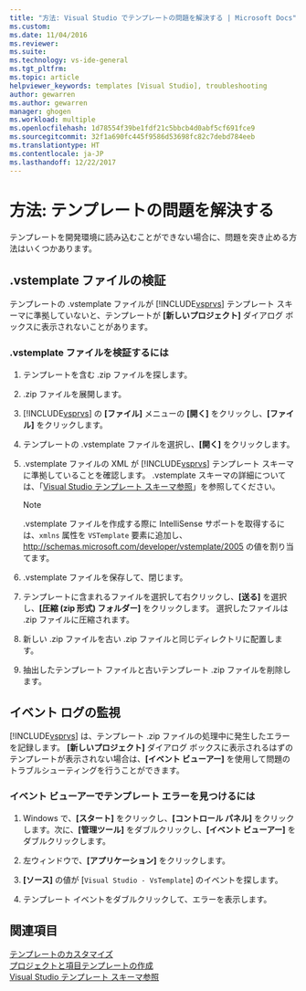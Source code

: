 ```yaml
---
title: "方法: Visual Studio でテンプレートの問題を解決する | Microsoft Docs"
ms.custom: 
ms.date: 11/04/2016
ms.reviewer: 
ms.suite: 
ms.technology: vs-ide-general
ms.tgt_pltfrm: 
ms.topic: article
helpviewer_keywords: templates [Visual Studio], troubleshooting
author: gewarren
ms.author: gewarren
manager: ghogen
ms.workload: multiple
ms.openlocfilehash: 1d78554f39be1fdf21c5bbcb4d0abf5cf691fce9
ms.sourcegitcommit: 32f1a690fc445f9586d53698fc82c7debd784eeb
ms.translationtype: HT
ms.contentlocale: ja-JP
ms.lasthandoff: 12/22/2017
---
```

# <a name="how-to-troubleshoot-templates"></a>方法: テンプレートの問題を解決する

テンプレートを開発環境に読み込むことができない場合に、問題を突き止める方法はいくつかあります。

## <a name="validating-the-vstemplate-file"></a>.vstemplate ファイルの検証

テンプレートの .vstemplate ファイルが [!INCLUDE[vsprvs](../code-quality/includes/vsprvs_md.md)] テンプレート スキーマに準拠していないと、テンプレートが **[新しいプロジェクト]** ダイアログ ボックスに表示されないことがあります。

### <a name="to-validate-the-vstemplate-file"></a>.vstemplate ファイルを検証するには

1.  テンプレートを含む .zip ファイルを探します。  

2.  .zip ファイルを展開します。  

3.  [!INCLUDE[vsprvs](../code-quality/includes/vsprvs_md.md)] の **[ファイル]** メニューの **[開く]** をクリックし、**[ファイル]** をクリックします。

4.  テンプレートの .vstemplate ファイルを選択し、**[開く]** をクリックします。  
  
5.  .vstemplate ファイルの XML が [!INCLUDE[vsprvs](../code-quality/includes/vsprvs_md.md)] テンプレート スキーマに準拠していることを確認します。 .vstemplate スキーマの詳細については、「[Visual Studio テンプレート スキーマ参照](../extensibility/visual-studio-template-schema-reference.md)」を参照してください。  

    > [!NOTE]
    > .vstemplate ファイルを作成する際に IntelliSense サポートを取得するには、`xmlns` 属性を `VSTemplate` 要素に追加し、http://schemas.microsoft.com/developer/vstemplate/2005 の値を割り当てます。

6.  .vstemplate ファイルを保存して、閉じます。  
  
7.  テンプレートに含まれるファイルを選択して右クリックし、**[送る]** を選択し、**[圧縮 (zip 形式) フォルダー]** をクリックします。 選択したファイルは .zip ファイルに圧縮されます。  
  
8.  新しい .zip ファイルを古い .zip ファイルと同じディレクトリに配置します。  
  
9. 抽出したテンプレート ファイルと古いテンプレート .zip ファイルを削除します。

## <a name="monitoring-the-event-log"></a>イベント ログの監視

[!INCLUDE[vsprvs](../code-quality/includes/vsprvs_md.md)] は、テンプレート .zip ファイルの処理中に発生したエラーを記録します。 **[新しいプロジェクト]** ダイアログ ボックスに表示されるはずのテンプレートが表示されない場合は、**[イベント ビューアー]** を使用して問題のトラブルシューティングを行うことができます。

### <a name="to-locate-template-errors-in-event-viewer"></a>イベント ビューアーでテンプレート エラーを見つけるには

1.  Windows で、**[スタート]** をクリックし、**[コントロール パネル]** をクリックします。次に、**[管理ツール]** をダブルクリックし、**[イベント ビューアー]** をダブルクリックします。  
  
2.  左ウィンドウで、**[アプリケーション]** をクリックします。  
  
3.  **[ソース]** の値が [`Visual Studio - VsTemplate`] のイベントを探します。  
  
4.  テンプレート イベントをダブルクリックして、エラーを表示します。

## <a name="see-also"></a>関連項目

[テンプレートのカスタマイズ](../ide/customizing-project-and-item-templates.md)   
[プロジェクトと項目テンプレートの作成](../ide/creating-project-and-item-templates.md)   
[Visual Studio テンプレート スキーマ参照](../extensibility/visual-studio-template-schema-reference.md)